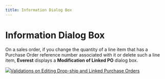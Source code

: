 ```yaml
---
title: Information Dialog Box
---
```


# Information Dialog Box


On a sales order, if you change the quantity of a line item that has  a Purchase Order reference number associated with it or delete such a  line item, **Everest** displays a  **Modification of Linked PO** dialog  box.


![]({{site.sp_baseurl}}/img/lens.gif)[Validations  on Editing Drop-ship and Linked Purchase Orders]({{site.sp_baseurl}}/misc/validations_on_editing_drop-ship_and_linked_purchase_orders.html)
